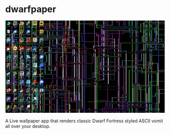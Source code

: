 # dwarfpaper

![Screenshot of a Windows 10 desktop with a vibrant ASCII-art live wallpaper](.github/assets/screenie-1.png)

A Live wallpaper app that renders classic Dwarf Fortress styled ASCII vomit all over your desktop.
